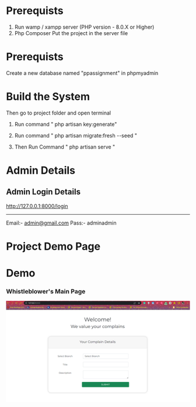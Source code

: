 # Prerequists
1) Run wamp / xampp server (PHP version - 8.0.X or Higher)
2) Php Composer
Put the project in the server file

# Prerequists
Create a new database named "ppassignment" in phpmyadmin

# Build the System
Then go to project folder and open terminal

1) Run command " php artisan key:generate"

2) Run command " php artisan migrate:fresh --seed "

3) Then Run Command " php artisan serve "

# Admin Details
Admin Login Details
---

http://127.0.0.1:8000/login

---
Email:- admin@gmail.com
Pass:- adminadmin

# Project Demo Page

# Demo 

### Whistleblower's Main Page
![image](https://github.com/Whistleblower-ProfessionalPractice/Whistleblower-ProfessionalPractice-Group5-Professional-Practice/blob/master/resources/images/Wshitleblower.PNG)
